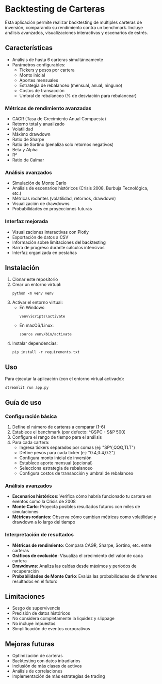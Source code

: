# Backtesting de Carteras

Esta aplicación permite realizar backtesting de múltiples carteras de inversión, comparando su rendimiento contra un benchmark. Incluye análisis avanzados, visualizaciones interactivas y escenarios de estrés.

## Características

- Análisis de hasta 6 carteras simultáneamente
- Parámetros configurables:
  - Tickers y pesos por cartera
  - Monto inicial
  - Aportes mensuales
  - Estrategia de rebalanceo (mensual, anual, ninguno)
  - Costos de transacción
  - Umbral de rebalanceo (% de desviación para rebalancear)

### Métricas de rendimiento avanzadas
- CAGR (Tasa de Crecimiento Anual Compuesta)
- Retorno total y anualizado
- Volatilidad
- Máximo drawdown
- Ratio de Sharpe
- Ratio de Sortino (penaliza solo retornos negativos)
- Beta y Alpha
- R²
- Ratio de Calmar

### Análisis avanzados
- Simulación de Monte Carlo
- Análisis de escenarios históricos (Crisis 2008, Burbuja Tecnológica, etc.)
- Métricas rodantes (volatilidad, retornos, drawdown)
- Visualización de drawdowns
- Probabilidades en proyecciones futuras

### Interfaz mejorada
- Visualizaciones interactivas con Plotly
- Exportación de datos a CSV
- Información sobre limitaciones del backtesting
- Barra de progreso durante cálculos intensivos
- Interfaz organizada en pestañas

## Instalación

1. Clonar este repositorio
2. Crear un entorno virtual:
   ```
   python -m venv venv
   ```
3. Activar el entorno virtual:
   - En Windows:
     ```
     venv\Scripts\activate
     ```
   - En macOS/Linux:
     ```
     source venv/bin/activate
     ```
4. Instalar dependencias:
   ```
   pip install -r requirements.txt
   ```

## Uso

Para ejecutar la aplicación (con el entorno virtual activado):

```
streamlit run app.py
```

## Guía de uso

### Configuración básica
1. Define el número de carteras a comparar (1-6)
2. Establece el benchmark (por defecto: ^GSPC - S&P 500)
3. Configura el rango de tiempo para el análisis
4. Para cada cartera:
   - Ingresa tickers separados por comas (ej: "SPY,QQQ,TLT")
   - Define pesos para cada ticker (ej: "0.4,0.4,0.2")
   - Configura monto inicial de inversión
   - Establece aporte mensual (opcional)
   - Selecciona estrategia de rebalanceo
   - Configura costos de transacción y umbral de rebalanceo

### Análisis avanzados
- **Escenarios históricos**: Verifica cómo habría funcionado tu cartera en eventos como la Crisis de 2008
- **Monte Carlo**: Proyecta posibles resultados futuros con miles de simulaciones
- **Métricas rodantes**: Observa cómo cambian métricas como volatilidad y drawdown a lo largo del tiempo

### Interpretación de resultados
- **Métricas de rendimiento**: Compara CAGR, Sharpe, Sortino, etc. entre carteras
- **Gráficos de evolución**: Visualiza el crecimiento del valor de cada cartera
- **Drawdowns**: Analiza las caídas desde máximos y períodos de recuperación
- **Probabilidades de Monte Carlo**: Evalúa las probabilidades de diferentes resultados en el futuro

## Limitaciones
- Sesgo de supervivencia
- Precisión de datos históricos
- No considera completamente la liquidez y slippage
- No incluye impuestos
- Simplificación de eventos corporativos

## Mejoras futuras
- Optimización de carteras
- Backtesting con datos intradiarios
- Inclusión de más clases de activos
- Análisis de correlaciones
- Implementación de más estrategias de trading 